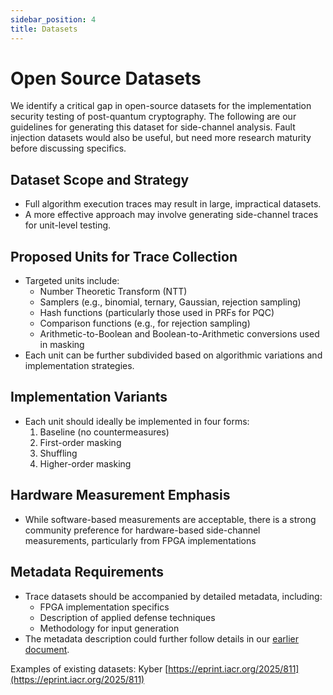 ```yaml
---
sidebar_position: 4
title: Datasets
---
```



# Open Source Datasets
We identify a critical gap in open-source datasets for the implementation security testing of post-quantum cryptography.  The following are our guidelines for generating this dataset for side-channel analysis.  Fault injection datasets would also be useful, but need more research maturity before discussing specifics.

## Dataset Scope and Strategy
- Full algorithm execution traces may result in large, impractical datasets.
- A more effective approach may involve generating side-channel traces for unit-level testing.



## Proposed Units for Trace Collection
- Targeted units include:
    - Number Theoretic Transform (NTT)
    - Samplers (e.g., binomial, ternary, Gaussian, rejection sampling)
    - Hash functions (particularly those used in PRFs for PQC)
    - Comparison functions (e.g., for rejection sampling)
    - Arithmetic-to-Boolean and Boolean-to-Arithmetic conversions used in masking
- Each unit can be further subdivided based on algorithmic variations and implementation strategies.

## Implementation Variants
- Each unit should ideally be implemented in four forms:
    1. Baseline (no countermeasures)
    2. First-order masking
    3. Shuffling
    4. Higher-order masking

## Hardware Measurement Emphasis
- While software-based measurements are acceptable, there is a strong community preference for hardware-based side-channel measurements, particularly from FPGA implementations

## Metadata Requirements
- Trace datasets should be accompanied by detailed metadata, including:
    - FPGA implementation specifics
    - Description of applied defense techniques
    - Methodology for input generation
- The metadata description could further follow details in our [earlier document](https://optimist-ose.org/assets/files/OPTIMIST_OSE_API-ffd13873f254c4784c9ecf78133fcc55.pdf).

Examples of existing datasets: Kyber [https://eprint.iacr.org/2025/811](https://eprint.iacr.org/2025/811) 
